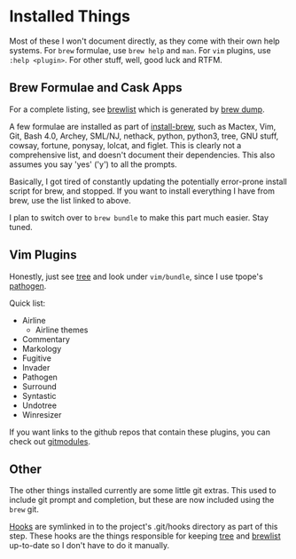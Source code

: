 # Installed Things

Most of these I won't document directly, as they come with their own help
systems. For `brew` formulae, use `brew help` and `man`. For `vim` plugins, use
`:help <plugin>`. For other stuff, well, good luck and RTFM.

## Brew Formulae and Cask Apps

For a complete listing, see [brewlist](/brew/brewlist) which is generated by
[brew dump](/brew/ext/brew-dump).

A few formulae are installed as part of
[install-brew](/installers/install-brew.sh), such as Mactex, Vim, Git, Bash 4.0,
Archey, SML/NJ, nethack, python, python3, tree, GNU stuff, cowsay, fortune,
ponysay, lolcat, and figlet. This is clearly not a comprehensive list, and
doesn't document their dependencies. This also assumes you say 'yes' ('y') to
all the prompts.

Basically, I got tired of constantly updating the potentially error-prone
install script for brew, and stopped. If you want to install everything I have
from brew, use the list linked to above.

I plan to switch over to `brew bundle` to make this part much easier. Stay
tuned.

## Vim Plugins

Honestly, just see [tree](/docs/tree.md) and look under `vim/bundle`, since I
use tpope's [pathogen](https://github.com/tpope/vim-pathogen).

Quick list:

- Airline
  - Airline themes
- Commentary
- Markology
- Fugitive
- Invader
- Pathogen
- Surround
- Syntastic
- Undotree
- Winresizer

If you want links to the github repos that contain these plugins, you can check
out [gitmodules](/.gitmodules).

## Other

The other things installed currently are some little git extras. This used to
include git prompt and completion, but these are now included using the `brew`
git.

[Hooks](/hooks) are symlinked in to the project's .git/hooks directory as part
of this step. These hooks are the things responsible for keeping
[tree](/docs/tree.md) and [brewlist](/brew/brewlist) up-to-date so I don't have
to do it manually.
